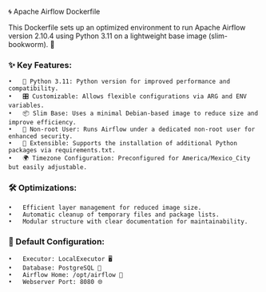 🌀 Apache Airflow Dockerfile

This Dockerfile sets up an optimized environment to run Apache Airflow version 2.10.4 using Python 3.11 on a lightweight base image (slim-bookworm). 🚀


### ✨ Key Features:
	•	🐍 Python 3.11: Python version for improved performance and compatibility.
	•	🎛️ Customizable: Allows flexible configurations via ARG and ENV variables.
	•	📦 Slim Base: Uses a minimal Debian-based image to reduce size and improve efficiency.
	•	🔐 Non-root User: Runs Airflow under a dedicated non-root user for enhanced security.
	•	📄 Extensible: Supports the installation of additional Python packages via requirements.txt.
	•	🌍 Timezone Configuration: Preconfigured for America/Mexico_City but easily adjustable.

### 🛠️ Optimizations:
	•	Efficient layer management for reduced image size.
	•	Automatic cleanup of temporary files and package lists.
	•	Modular structure with clear documentation for maintainability.

### 🔧 Default Configuration:
	•	Executor: LocalExecutor 🖥️
	•	Database: PostgreSQL 🎲
	•	Airflow Home: /opt/airflow 📂
	•	Webserver Port: 8080 🌐